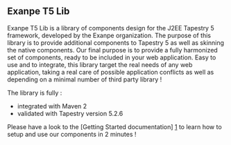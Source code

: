 Exanpe T5 Lib
---------------

Exanpe T5 Lib is a library of components design for the J2EE Tapestry 5 framework, developed by the Exanpe organization.
The purpose of this library is to provide additional components to Tapestry 5 as well as skinning the native components.
Our final purpose is to provide a fully harmonized set of components, ready to be included in your web application.
Easy to use and to integrate, this library target the real needs of any web application, taking a real care of possible application conflicts as well as depending on a minimal number of third party library !

The library is fully :

  - integrated with Maven 2
  - validated with Tapestry version 5.2.6


Please have a look to the [Getting Started documentation] [1] to learn how to setup and use our components in 2 minutes !


  [1]: http://exanpe.github.com/exanpe-t5-lib/getting_started.html